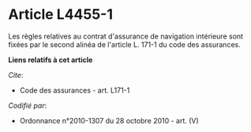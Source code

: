 # Article L4455-1

Les règles relatives au contrat d'assurance de navigation intérieure sont fixées par le second alinéa de l'article L. 171-1
du code des assurances.

**Liens relatifs à cet article**

_Cite_:

  - Code des assurances - art. L171-1

_Codifié par_:

  - Ordonnance n°2010-1307 du 28 octobre 2010 - art. (V)
